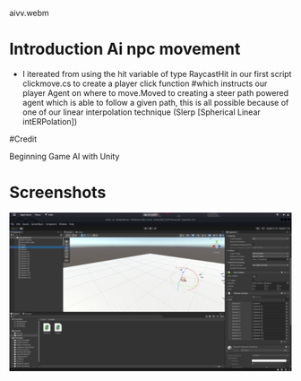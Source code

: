 

aivv.webm


# Introduction Ai npc movement

-  I itereated from using the hit variable of type RaycastHit in our first script clickmove.cs to create a player click function #which instructs our player Agent on where to move.Moved to creating a steer path powered agent which is able to follow a given path, this is all possible because of one of our linear interpolation technique (Slerp [Spherical Linear intERPolation])

#Credit 

Beginning Game AI with Unity

# Screenshots

![screenshot](ai.png)



